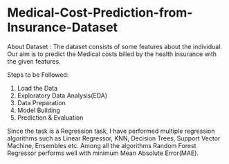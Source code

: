 # Medical-Cost-Prediction-from-Insurance-Dataset
About Dataset :
The dataset consists of some features about the individual. Our aim is to predict the Medical costs billed by the health insurance with the given features.

Steps to be Followed:
1. Load the Data
2. Exploratory Data Analysis(EDA)
3. Data Preparation
4. Model Building
5. Prediction & Evaluation

Since the task is a Regression task, I have performed multiple regression algorithms such as Linear Regressor, KNN, Decision Trees, Support Vector Machine, Ensembles etc. Among all the algorithms Random Forest Regressor performs well with minimum Mean Absolute Error(MAE).
